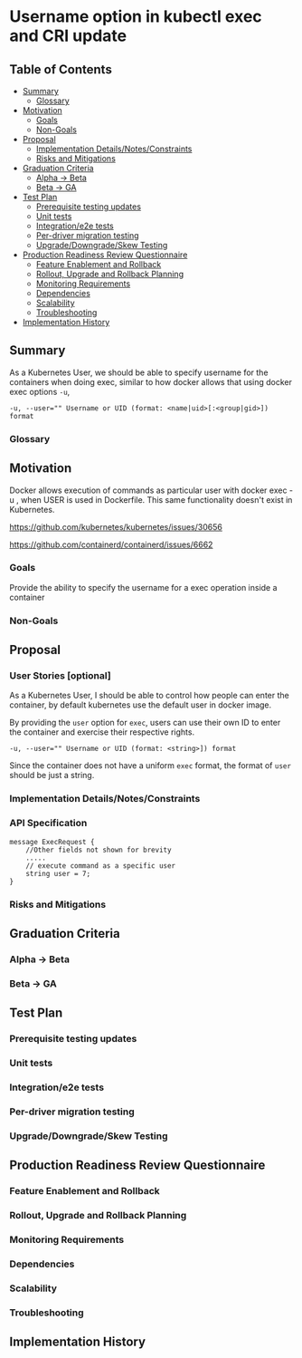 # Username option in kubectl exec and CRI update


## Table of Contents

<!-- toc -->
- [Summary](#summary)
  - [Glossary](#glossary)
- [Motivation](#motivation)
  - [Goals](#goals)
  - [Non-Goals](#non-goals)
- [Proposal](#proposal)
  - [Implementation Details/Notes/Constraints](#implementation-detailsnotesconstraints)
  - [Risks and Mitigations](#risks-and-mitigations)
- [Graduation Criteria](#graduation-criteria)
  - [Alpha -&gt; Beta](#alpha---beta)
  - [Beta -&gt; GA](#beta---ga)
- [Test Plan](#test-plan)
  - [Prerequisite testing updates](#prerequisite-testing-updates)
  - [Unit tests](#unit-tests)
  - [Integration/e2e tests](#integratione2e-tests)
  - [Per-driver migration testing](#per-driver-migration-testing)
  - [Upgrade/Downgrade/Skew Testing](#upgradedowngradeskew-testing)
- [Production Readiness Review Questionnaire](#production-readiness-review-questionnaire)
  - [Feature Enablement and Rollback](#feature-enablement-and-rollback)
  - [Rollout, Upgrade and Rollback Planning](#rollout-upgrade-and-rollback-planning)
  - [Monitoring Requirements](#monitoring-requirements)
  - [Dependencies](#dependencies)
  - [Scalability](#scalability)
  - [Troubleshooting](#troubleshooting)
- [Implementation History](#implementation-history)
<!-- /toc -->

## Summary

As a Kubernetes User, we should be able to specify username for the containers when doing exec, similar to how docker allows that using docker exec options `-u`, 
```
-u, --user="" Username or UID (format: <name|uid>[:<group|gid>]) format
```

### Glossary


## Motivation

Docker allows execution of commands as particular user with docker exec -u <username>, when USER <username> is used in Dockerfile.
This same functionality doesn't exist in Kubernetes.

https://github.com/kubernetes/kubernetes/issues/30656

https://github.com/containerd/containerd/issues/6662


### Goals

Provide the ability to specify the username for a exec operation inside a container

### Non-Goals

## Proposal

### User Stories [optional]

As a Kubernetes User, I should be able to control how people can enter the container, by default kubernetes use the default user in docker image.

By providing the `user` option for `exec`, users can use their own ID to enter the container and exercise their respective rights.

```
-u, --user="" Username or UID (format: <string>]) format
```

Since the container does not have a uniform `exec` format, the format of `user` should be just a string.


### Implementation Details/Notes/Constraints

### API Specification

```
message ExecRequest {
    //Other fields not shown for brevity
    ..... 
    // execute command as a specific user
    string user = 7;
}
```

### Risks and Mitigations

## Graduation Criteria

### Alpha -> Beta

### Beta -> GA


## Test Plan


### Prerequisite testing updates


### Unit tests


### Integration/e2e tests


### Per-driver migration testing


### Upgrade/Downgrade/Skew Testing


## Production Readiness Review Questionnaire


### Feature Enablement and Rollback


### Rollout, Upgrade and Rollback Planning


### Monitoring Requirements


### Dependencies


### Scalability


### Troubleshooting


## Implementation History

